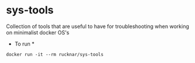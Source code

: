 # sys-tools
Collection of tools that are useful to have for troubleshooting when working on minimalist docker OS's

* To run *
```
docker run -it --rm rucknar/sys-tools
```
